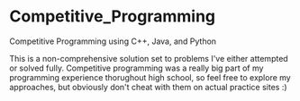 # Competitive_Programming
Competitive Programming using C++, Java, and Python

This is a non-comprehensive solution set to problems I've either attempted or solved fully. Competitive programming was a really big part of my programming experience thorughout high school, so feel free to explore my approaches, but obviously don't cheat with them on actual practice sites :)
